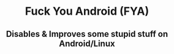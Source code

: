 <h1 align="center"><bold>F</bold>uck <bold>Y</bold>ou <bold>A</bold>ndroid (FYA)</h1>
<h2 align="center">Disables & Improves some stupid stuff on Android/Linux</h2>
